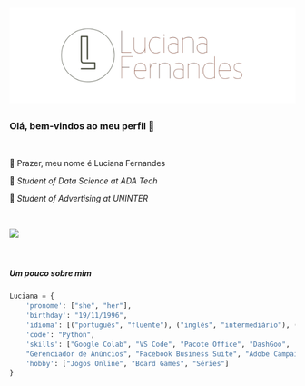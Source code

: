 <h1 align="center">
  <img src="assets/Design sem nome.png" alt="Luciana Fernandes" />
</h1>

### Olá, bem-vindos ao meu perfil 👋

&nbsp;

:woman: Prazer, meu nome é Luciana Fernandes

:notebook_with_decorative_cover: *Student of Data Science at ADA Tech*

:notebook_with_decorative_cover: *Student of Advertising at UNINTER*

&nbsp;

<a href="https://www.linkedin.com/in/luafernandes/" target="_blank"><img src="https://img.shields.io/badge/-LinkedIn-%230077B5?style=for-the-badge&logo=linkedin&logoColor=white" target="_blank"></a> 

&nbsp;

##### Um pouco sobre mim
```python
Luciana = {
    'pronome': ["she", "her"],
    'birthday': "19/11/1996",
    'idioma': [("português", "fluente"), ("inglês", "intermediário"), ("francês", "intermediário")],
    'code': "Python",
    'skills': ["Google Colab", "VS Code", "Pacote Office", "DashGoo",
    "Gerenciador de Anúncios", "Facebook Business Suite", "Adobe Campaign", "Canva", "Gestão de Projetos"],
    'hobby': ["Jogos Online", "Board Games", "Séries"]
}
